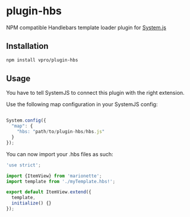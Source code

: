 # plugin-hbs
NPM compatible Handlebars template loader plugin for [System.js](https://github.com/systemjs/systemjs)

## Installation

```bash
npm install vpro/plugin-hbs
```

## Usage

You have to tell SystemJS to connect this plugin with the right extension.
 
Use the following map configuration in your SystemJS config:

```javascript

System.config({
  "map": {
    "hbs: "path/to/plugin-hbs/hbs.js"
  }
});

```

You can now import your .hbs files as such:

```javascript
'use strict';

import {ItemView} from 'marionette';
import template from './myTemplate.hbs!';

export default ItemView.extend({
  template,
  initialize() {}
});
```
